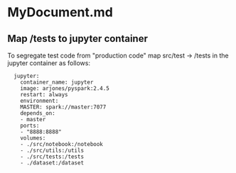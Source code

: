 # MyDocument.md

## Map /tests to jupyter container

To segregate test code from "production code" map src/test -> /tests in the jupyter container as follows:

>
      jupyter:
        container_name: jupyter
        image: arjones/pyspark:2.4.5
        restart: always
        environment:
        MASTER: spark://master:7077
        depends_on:
        - master
        ports:
        - "8888:8888"
        volumes:
        - ./src/notebook:/notebook
        - ./src/utils:/utils
        - ./src/tests:/tests
        - ./dataset:/dataset
